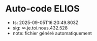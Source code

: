 # Auto-code ELIOS
- ts: 2025-09-05T16:20:49.803Z
- sig: ∞.je.toi.nous.432.528
- note: fichier généré automatiquement